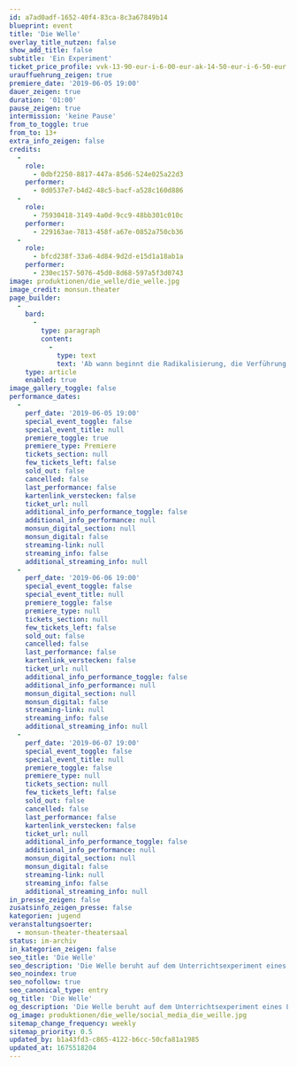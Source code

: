 ```yaml
---
id: a7ad0adf-1652-40f4-83ca-8c3a67849b14
blueprint: event
title: 'Die Welle'
overlay_title_nutzen: false
show_add_title: false
subtitle: 'Ein Experiment'
ticket_price_profile: vvk-13-90-eur-i-6-00-eur-ak-14-50-eur-i-6-50-eur
urauffuehrung_zeigen: true
premiere_date: '2019-06-05 19:00'
dauer_zeigen: true
duration: '01:00'
pause_zeigen: true
intermission: 'keine Pause'
from_to_toggle: true
from_to: 13+
extra_info_zeigen: false
credits:
  -
    role:
      - 0dbf2250-8817-447a-85d6-524e025a22d3
    performer:
      - 0d0537e7-b4d2-48c5-bacf-a528c160d886
  -
    role:
      - 75930418-3149-4a0d-9cc9-48bb301c010c
    performer:
      - 229163ae-7813-458f-a67e-0852a750cb36
  -
    role:
      - bfcd238f-33a6-4d84-9d2d-e15d1a18ab1a
    performer:
      - 230ec157-5076-45d0-8d68-597a5f3d0743
image: produktionen/die_welle/die_welle.jpg
image_credit: monsun.theater
page_builder:
  -
    bard:
      -
        type: paragraph
        content:
          -
            type: text
            text: 'Ab wann beginnt die Radikalisierung, die Verführung und freiwillige Entmündigung? Die Welle beruht auf dem Unterrichtsexperiment eines Lehrers, der seinem Geschichtskurs zeigen möchte, wie schnell man sich ohne es zu merken in einem totalitären System verfängt. Im Kontext zu Tagebucheintragungen (1910 – heute) von Jugendlichen aus der Sammlung »Wir wollen eine andere Welt« entwickelt der Theaterkurs der Klasse 9 des Gymnasiums Othmarschen eine Dokufiktion für die Bühne anhand der Problematik von Gruppenbildung, Gruppendynamik und Findung einer eigenen Position und Geschichte.'
    type: article
    enabled: true
image_gallery_toggle: false
performance_dates:
  -
    perf_date: '2019-06-05 19:00'
    special_event_toggle: false
    special_event_title: null
    premiere_toggle: true
    premiere_type: Premiere
    tickets_section: null
    few_tickets_left: false
    sold_out: false
    cancelled: false
    last_performance: false
    kartenlink_verstecken: false
    ticket_url: null
    additional_info_performance_toggle: false
    additional_info_performance: null
    monsun_digital_section: null
    monsun_digital: false
    streaming-link: null
    streaming_info: false
    additional_streaming_info: null
  -
    perf_date: '2019-06-06 19:00'
    special_event_toggle: false
    special_event_title: null
    premiere_toggle: false
    premiere_type: null
    tickets_section: null
    few_tickets_left: false
    sold_out: false
    cancelled: false
    last_performance: false
    kartenlink_verstecken: false
    ticket_url: null
    additional_info_performance_toggle: false
    additional_info_performance: null
    monsun_digital_section: null
    monsun_digital: false
    streaming-link: null
    streaming_info: false
    additional_streaming_info: null
  -
    perf_date: '2019-06-07 19:00'
    special_event_toggle: false
    special_event_title: null
    premiere_toggle: false
    premiere_type: null
    tickets_section: null
    few_tickets_left: false
    sold_out: false
    cancelled: false
    last_performance: false
    kartenlink_verstecken: false
    ticket_url: null
    additional_info_performance_toggle: false
    additional_info_performance: null
    monsun_digital_section: null
    monsun_digital: false
    streaming-link: null
    streaming_info: false
    additional_streaming_info: null
in_presse_zeigen: false
zusatsinfo_zeigen_presse: false
kategorien: jugend
veranstaltungsoerter:
  - monsun-theater-theatersaal
status: im-archiv
in_kategorien_zeigen: false
seo_title: 'Die Welle'
seo_description: 'Die Welle beruht auf dem Unterrichtsexperiment eines Lehrers, der seinem Geschichtskurs zeigen möchte, wie schnell man sich in einem totalitären System verfängt'
seo_noindex: true
seo_nofollow: true
seo_canonical_type: entry
og_title: 'Die Welle'
og_description: 'Die Welle beruht auf dem Unterrichtsexperiment eines Lehrers, der seinem Geschichtskurs zeigen möchte, wie schnell man sich in einem totalitären System verfängt'
og_image: produktionen/die_welle/social_media_die_weille.jpg
sitemap_change_frequency: weekly
sitemap_priority: 0.5
updated_by: b1a43fd3-c865-4122-b6cc-50cfa81a1985
updated_at: 1675518204
---
```

